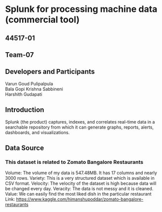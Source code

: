 # Splunk for processing machine data (commercial tool)
## 44517-01
## Team-07
## Developers and Participants
Varun Goud Pulipalpula<br/>
Bala Gopi Krishna Sabbineni<br/>
Harshith Gudapati
## Introduction
Splunk (the product) captures, indexes, and correlates real-time data in a searchable repository from which it can generate graphs, reports, alerts, dashboards, and visualizations.
## Data Source
### This dataset is related to Zomato Bangalore Restaurants
Volume: The volume of my data is 547.48MB. It has 17 columns and nearly 3000 rows. 
Variety: This is a very structured dataset which is available in CSV format. 
Velocity: The velocity of the dataset is high because data will be changed every day. 
Veracity: The data is not messy and it is cleaned.
Value: We can easily find the most liked dish in the particular restaurant
Link: https://www.kaggle.com/himanshupoddar/zomato-bangalore-restaurants

